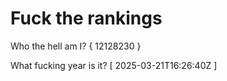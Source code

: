 # Fuck the rankings

Who the hell am I?
{ 12128230 }

What fucking year is it?
[ 2025-03-21T16:26:40Z ]
